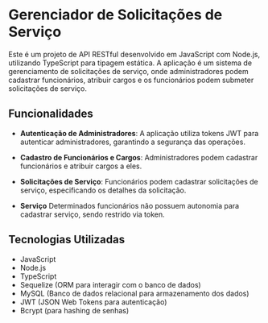 # Gerenciador de Solicitações de Serviço

Este é um projeto de API RESTful desenvolvido em JavaScript com Node.js, utilizando TypeScript para tipagem estática. A aplicação é um sistema de gerenciamento de solicitações de serviço, onde administradores podem cadastrar funcionários, atribuir cargos e os funcionários podem submeter solicitações de serviço.

## Funcionalidades

- **Autenticação de Administradores**: A aplicação utiliza tokens JWT para autenticar administradores, garantindo a segurança das operações.

- **Cadastro de Funcionários e Cargos**: Administradores podem cadastrar funcionários e atribuir cargos a eles.

- **Solicitações de Serviço**: Funcionários podem cadastrar solicitações de serviço, especificando os detalhes da solicitação.

- **Serviço** Determinados funcionários não possuem autonomia para cadastrar serviço, sendo restrido via token.

## Tecnologias Utilizadas

- JavaScript
- Node.js
- TypeScript
- Sequelize (ORM para interagir com o banco de dados)
- MySQL (Banco de dados relacional para armazenamento dos dados)
- JWT (JSON Web Tokens para autenticação)
- Bcrypt (para hashing de senhas)
